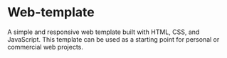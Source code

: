 # Web-template
A simple and responsive web template built with HTML, CSS, and JavaScript. This template can be used as a starting point for personal or commercial web projects.
